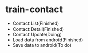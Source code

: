 # train-contact

- Contact List(Finished)
- Contact Detail(Finished)
- Contact Update(Doing)
- Load data from android(Finished)
- Save data to android(To do)